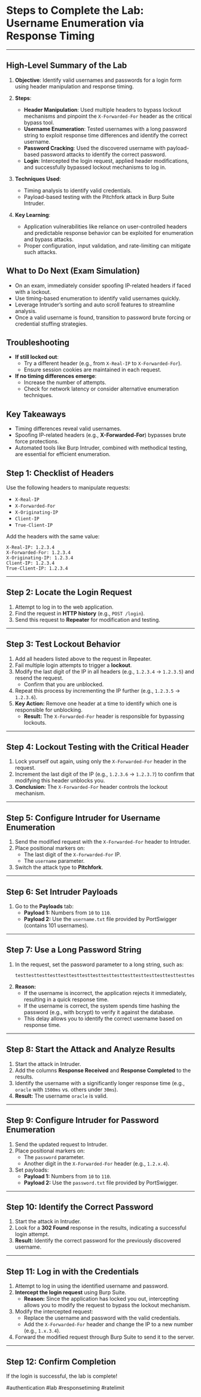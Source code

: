 
# Steps to Complete the Lab: Username Enumeration via Response Timing

---
## **High-Level Summary of the Lab**

1. **Objective**: Identify valid usernames and passwords for a login form using header manipulation and response timing.
    
2. **Steps**:
    
    - **Header Manipulation**: Used multiple headers to bypass lockout mechanisms and pinpoint the `X-Forwarded-For` header as the critical bypass tool.
    - **Username Enumeration**: Tested usernames with a long password string to exploit response time differences and identify the correct username.
    - **Password Cracking**: Used the discovered username with payload-based password attacks to identify the correct password.
    - **Login**: Intercepted the login request, applied header modifications, and successfully bypassed lockout mechanisms to log in.
3. **Techniques Used**:
    
    - Timing analysis to identify valid credentials.
    - Payload-based testing with the Pitchfork attack in Burp Suite Intruder.
4. **Key Learning**:
    
    - Application vulnerabilities like reliance on user-controlled headers and predictable response behavior can be exploited for enumeration and bypass attacks.
    - Proper configuration, input validation, and rate-limiting can mitigate such attacks.
## What to Do Next (Exam Simulation)

- On an exam, immediately consider spoofing IP-related headers if faced with a lockout.
- Use timing-based enumeration to identify valid usernames quickly.
- Leverage Intruder’s sorting and auto scroll features to streamline analysis.
- Once a valid username is found, transition to password brute forcing or credential stuffing strategies.

## Troubleshooting

- **If still locked out**:  
  - Try a different header (e.g., from `X-Real-IP` to `X-Forwarded-For`).
  - Ensure session cookies are maintained in each request.
- **If no timing differences emerge**:  
  - Increase the number of attempts.
  - Check for network latency or consider alternative enumeration techniques.

## Key Takeaways
- Timing differences reveal valid usernames.
- Spoofing IP-related headers (e.g., **X-Forwarded-For**) bypasses brute force protections.
- Automated tools like Burp Intruder, combined with methodical testing, are essential for efficient enumeration.

## Step 1: Checklist of Headers
Use the following headers to manipulate requests:
- `X-Real-IP`
- `X-Forwarded-For`
- `X-Originating-IP`
- `Client-IP`
- `True-Client-IP`

Add the headers with the same value:
```plaintext
X-Real-IP: 1.2.3.4
X-Forwarded-For: 1.2.3.4
X-Originating-IP: 1.2.3.4
Client-IP: 1.2.3.4
True-Client-IP: 1.2.3.4
```

---

## Step 2: Locate the Login Request
1. Attempt to log in to the web application.
2. Find the request in **HTTP history** (e.g., `POST /login`).
3. Send this request to **Repeater** for modification and testing.

---

## Step 3: Test Lockout Behavior
1. Add all headers listed above to the request in Repeater.
2. Fail multiple login attempts to trigger a **lockout**.
3. Modify the last digit of the IP in all headers (e.g., `1.2.3.4` → `1.2.3.5`) and resend the request.
   - Confirm that you are unblocked.
4. Repeat this process by incrementing the IP further (e.g., `1.2.3.5` → `1.2.3.6`).
5. **Key Action:** Remove one header at a time to identify which one is responsible for unblocking.  
   - **Result:** The `X-Forwarded-For` header is responsible for bypassing lockouts.

---

## Step 4: Lockout Testing with the Critical Header
1. Lock yourself out again, using only the `X-Forwarded-For` header in the request.
2. Increment the last digit of the IP (e.g., `1.2.3.6` → `1.2.3.7`) to confirm that modifying this header unblocks you.
3. **Conclusion:** The `X-Forwarded-For` header controls the lockout mechanism.

---

## Step 5: Configure Intruder for Username Enumeration
1. Send the modified request with the `X-Forwarded-For` header to Intruder.
2. Place positional markers on:
   - The last digit of the `X-Forwarded-For` IP.
   - The `username` parameter.
3. Switch the attack type to **Pitchfork**.

---

## Step 6: Set Intruder Payloads
1. Go to the **Payloads** tab:
   - **Payload 1:** Numbers from `10` to `110`.
   - **Payload 2:** Use the `username.txt` file provided by PortSwigger (contains 101 usernames).

---

## Step 7: Use a Long Password String
1. In the request, set the password parameter to a long string, such as:
   ```plaintext
   testtesttesttesttesttesttesttesttesttesttesttesttesttesttesttesttest...
   ```
2. **Reason:** 
   - If the username is incorrect, the application rejects it immediately, resulting in a quick response time.
   - If the username is correct, the system spends time hashing the password (e.g., with bcrypt) to verify it against the database.
   - This delay allows you to identify the correct username based on response time.

---

## Step 8: Start the Attack and Analyze Results
1. Start the attack in Intruder.
2. Add the columns **Response Received** and **Response Completed** to the results.
3. Identify the username with a significantly longer response time (e.g., `oracle` with `1500ms` vs. others under `30ms`).
4. **Result:** The username `oracle` is valid.

---

## Step 9: Configure Intruder for Password Enumeration
1. Send the updated request to Intruder.
2. Place positional markers on:
   - The `password` parameter.
   - Another digit in the `X-Forwarded-For` header (e.g., `1.2.x.4`).
3. Set payloads:
   - **Payload 1:** Numbers from `10` to `110`.
   - **Payload 2:** Use the `password.txt` file provided by PortSwigger.

---

## Step 10: Identify the Correct Password
1. Start the attack in Intruder.
2. Look for a **302 Found** response in the results, indicating a successful login attempt.
3. **Result:** Identify the correct password for the previously discovered username.

---

## Step 11: Log in with the Credentials
1. Attempt to log in using the identified username and password.
2. **Intercept the login request** using Burp Suite.  
   - **Reason:** Since the application has locked you out, intercepting allows you to modify the request to bypass the lockout mechanism.
3. Modify the intercepted request:
   - Replace the username and password with the valid credentials.
   - Add the `X-Forwarded-For` header and change the IP to a new number (e.g., `1.x.3.4`).
4. Forward the modified request through Burp Suite to send it to the server.

---

## Step 12: Confirm Completion
If the login is successful, the lab is complete!


#authentication #lab #responsetiming #ratelimit
